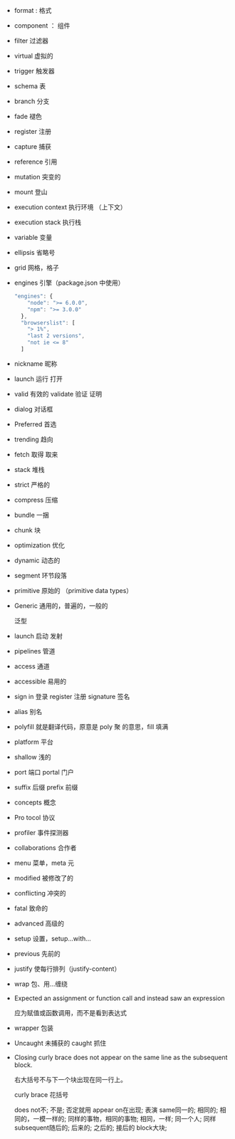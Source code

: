 * format : 格式

* component ： 组件

* filter 过滤器

* virtual 虚拟的

* trigger 触发器

* schema 表

* branch 分支

* fade 褪色

* register 注册

* capture 捕获

* reference 引用

* mutation 突变的

* mount 登山

* execution context 执行环境 （上下文）

* execution stack 执行栈

* variable 变量

* ellipsis 省略号

* grid 网格，格子

* engines 引擎（package.json 中使用）

  ```js
  "engines": {
      "node": ">= 6.0.0",
      "npm": ">= 3.0.0"
    },
    "browserslist": [
      "> 1%",
      "last 2 versions",
      "not ie <= 8"
    ]
  ```

* nickname 昵称

* launch 运行 打开

* valid 有效的    validate 验证 证明

* dialog  对话框

* Preferred 首选

* trending 趋向

* fetch 取得 取来

* stack 堆栈

* strict 严格的

* compress 压缩

* bundle 一捆

* chunk 块

* optimization 优化

* dynamic  动态的

* segment  环节段落

* primitive 原始的 （primitive data types）

* Generic 通用的，普遍的，一般的

  泛型
  
* launch 启动 发射

* pipelines 管道

* access 通道

* accessible 易用的

* sign in 登录 register 注册 signature 签名

* alias 别名

* polyfill  就是翻译代码，原意是 poly 聚 的意思，fill 填满

* platform 平台

* shallow 浅的

* port 端口  portal 门户

* suffix 后缀  prefix 前缀

* concepts 概念

* Pro tocol 协议

* profiler 事件探测器

* collaborations 合作者

* menu 菜单，meta 元

* modified 被修改了的

* conflicting 冲突的

* fatal 致命的 

* advanced 高级的

* setup 设置，setup...with...

* previous 先前的

* justify 使每行排列（justify-content）

* wrap 包、用...缠绕

* Expected an assignment or function call and instead saw an expression

  应为赋值或函数调用，而不是看到表达式

* wrapper 包装

* Uncaught 未捕获的 caught 抓住

* Closing curly brace does not appear on the same line as the subsequent block.

  右大括号不与下一个块出现在同一行上。

  curly brace 花括号

  does not不; 不是; 否定就用
  appear on在出现; 表演
  same同一的; 相同的; 相同的，一模一样的; 同样的事物，相同的事物; 相同，一样; 同一个人; 同样
  subsequent随后的; 后来的; 之后的; 接后的
  block大块; 
